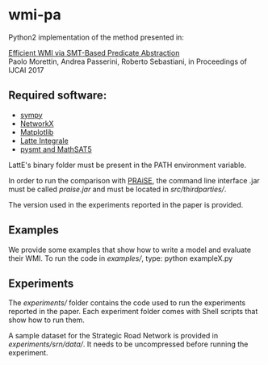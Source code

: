 # wmi-pa
Python2 implementation of the method presented in:

  [Efficient WMI via SMT-Based Predicate Abstraction](https://www.ijcai.org/proceedings/2017/100)  
  Paolo Morettin, Andrea Passerini, Roberto Sebastiani,
  in Proceedings of IJCAI 2017

## Required software:
- [sympy](http://www.sympy.org/en/index.html)
- [NetworkX](https://networkx.github.io/)
- [Matplotlib](https://matplotlib.org/)
- [Latte Integrale](https://www.math.ucdavis.edu/~latte/)
- [pysmt and MathSAT5](https://github.com/pysmt/pysmt)

LattE's binary folder must be present in the PATH environment variable.

In order to run the comparison with [PRAiSE](http://aic-sri-international.github.io/aic-praise/), the command line interface .jar
must be called *praise.jar* and must be located in *src/thirdparties/*.

The version used in the experiments reported in the paper is provided.



## Examples
We provide some examples that show how to write a model and evaluate their WMI.
To run the code in *examples/*, type: python exampleX.py

## Experiments
The *experiments/* folder contains the code used to run the experiments reported in the paper.
Each experiment folder comes with Shell scripts that show how to run them.

A sample dataset for the Strategic Road Network is provided in
*experiments/srn/data/*. It needs to be uncompressed before running the experiment.
